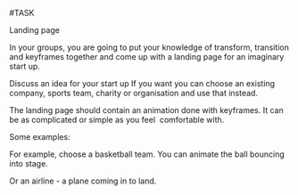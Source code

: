 #TASK

Landing page

In your groups, you are going to put your knowledge of transform, transition and keyframes together and come up with a landing page for an imaginary start up.

Discuss an idea for your start up
If you want you can choose an existing company, sports team, charity or organisation and use that instead. 

The landing page should contain an animation done with keyframes. It can be as complicated or simple as you feel  comfortable with.

Some examples:

For example, choose a basketball team. You can animate the ball bouncing into stage. 

Or an airline - a plane coming in to land.

